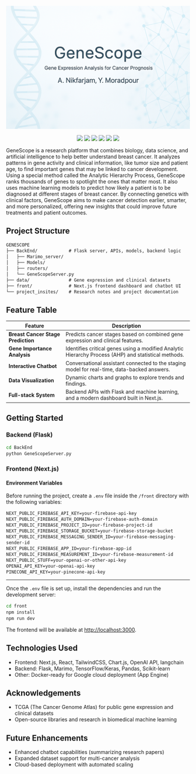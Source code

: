 <p align="center">
  <img src="project_insites/readme_intro.png" alt="Gene Intro" width="800" />
</p>

<p align="center">
  <img src="https://img.shields.io/badge/Built%20With-Python-blue?style=for-the-badge" />
  <img src="https://img.shields.io/badge/Frontend-TypeScript-blue?style=for-the-badge" />
  <img src="https://img.shields.io/badge/Framework-Next.js-black?logo=next.js&style=for-the-badge" />
  <img src="https://img.shields.io/badge/UI-Marimo-blueviolet?style=for-the-badge" />
  <img src="https://img.shields.io/badge/Maintained-Yes-blue?style=for-the-badge" />
  <img src="https://img.shields.io/badge/Website-Up-blue?style=for-the-badge" />
</p>
GeneScope is a research platform that combines biology, data science, and artificial intelligence to help better understand breast cancer. It analyzes patterns in gene activity and clinical information, like tumor size and patient age, to find important genes that may be linked to cancer development. Using a special method called the Analytic Hierarchy Process, GeneScope ranks thousands of genes to spotlight the ones that matter most. It also uses machine learning models to predict how likely a patient is to be diagnosed at different stages of breast cancer. By connecting genetics with clinical factors, GeneScope aims to make cancer detection earlier, smarter, and more personalized, offering new insights that could improve future treatments and patient outcomes.

## Project Structure

```
GENESCOPE
├── BackEnd/            # Flask server, APIs, models, backend logic
│   ├── Marimo_server/
│   ├── Models/
│   ├── routers/
│   └── GeneScopeServer.py
├── data/               # Gene expression and clinical datasets
├── front/              # Next.js frontend dashboard and chatbot UI
└── project_insites/    # Research notes and project documentation
```

## Feature Table


| Feature                   | Description                                                                                       |
|---------------------------|---------------------------------------------------------------------------------------------------|
| **Breast Cancer Stage Prediction** | Predicts cancer stages based on combined gene expression and clinical features.               |
| **Gene Importance Analysis**      | Identifies critical genes using a modified Analytic Hierarchy Process (AHP) and statistical methods. |
| **Interactive Chatbot**           | Conversational assistant connected to the staging model for real-time, data-backed answers.   |
| **Data Visualization**            | Dynamic charts and graphs to explore trends and findings.                                    |
| **Full-stack System**             | Backend APIs with Flask and machine learning, and a modern dashboard built in Next.js.        |


## Getting Started

### Backend (Flask)

```bash
cd BackEnd
python GeneScopeServer.py
```

### Frontend (Next.js)

#### Environment Variables

Before running the project, create a `.env` file inside the `/front` directory with the following variables:

```env
NEXT_PUBLIC_FIREBASE_API_KEY=your-firebase-api-key
NEXT_PUBLIC_FIREBASE_AUTH_DOMAIN=your-firebase-auth-domain
NEXT_PUBLIC_FIREBASE_PROJECT_ID=your-firebase-project-id
NEXT_PUBLIC_FIREBASE_STORAGE_BUCKET=your-firebase-storage-bucket
NEXT_PUBLIC_FIREBASE_MESSAGING_SENDER_ID=your-firebase-messaging-sender-id
NEXT_PUBLIC_FIREBASE_APP_ID=your-firebase-app-id
NEXT_PUBLIC_FIREBASE_MEASUREMENT_ID=your-firebase-measurement-id
NEXT_PUBLIC_STUFF=your-openai-or-other-api-key
OPENAI_API_KEY=your-openai-api-key
PINECONE_API_KEY=your-pinecone-api-key
```

---

Once the `.env` file is set up, install the dependencies and run the development server:

```bash
cd front
npm install
npm run dev
```

The frontend will be available at [http://localhost:3000](http://localhost:3000).

## Technologies Used

- Frontend: Next.js, React, TailwindCSS, Chart.js, OpenAI API, langchain
- Backend: Flask, Marimo, TensorFlow/Keras, Pandas, Scikit-learn
- Other: Docker-ready for Google cloud deployment (App Engine)

## Acknowledgements

- TCGA (The Cancer Genome Atlas) for public gene expression and clinical datasets
- Open-source libraries and research in biomedical machine learning

## Future Enhancements

- Enhanced chatbot capabilities (summarizing research papers)
- Expanded dataset support for multi-cancer analysis
- Cloud-based deployment with automated scaling
